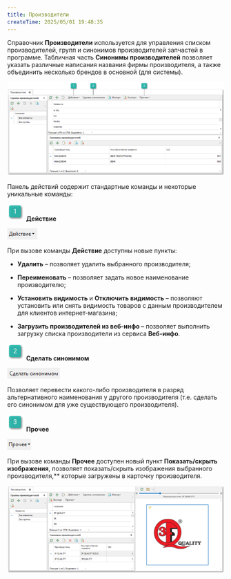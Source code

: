 ```yaml
---
title: Производители
createTime: 2025/05/01 19:48:35
---
```

Справочник **Производители** используется для управления списком производителей, групп и синонимов производителей запчастей в программе. Табличная часть **Синонимы производителей** позволяет указать различные написания названия фирмы производителя, а также объединить несколько брендов в основной (для системы).

![](../../assets/specification/Aspose.Words.83ab1c44-6b28-430a-a5f2-4d9e6ba1abd4.940.png)

Панель действий содержит стандартные команды и некоторые уникальные команды:

![](../../assets/specification/Aspose.Words.83ab1c44-6b28-430a-a5f2-4d9e6ba1abd4.004.png) **Действие**

![](../../assets/specification/Aspose.Words.83ab1c44-6b28-430a-a5f2-4d9e6ba1abd4.941.png)

При вызове команды **Действие** доступны новые пункты:

- **Удалить** – позволяет удалить выбранного производителя;

- **Переименовать** – позволяет задать новое наименование производителю;

- **Установить видимость** и **Отключить видимость** – позволяют установить или снять видимость товаров с данным производителем для клиентов интернет-магазина;

- **Загрузить производителей из веб-инфо –** позволяет выполнить загрузку списка производители из сервиса **Веб-инфо**.

![](../../assets/specification/Aspose.Words.83ab1c44-6b28-430a-a5f2-4d9e6ba1abd4.006.png) **Сделать синонимом**

![](../../assets/specification/Aspose.Words.83ab1c44-6b28-430a-a5f2-4d9e6ba1abd4.942.png)

Позволяет перевести какого-либо производителя в разряд альтернативного наименования у другого производителя (т.е. сделать его синонимом для уже существующего производителя).

![](../../assets/specification/Aspose.Words.83ab1c44-6b28-430a-a5f2-4d9e6ba1abd4.008.png) **Прочее**

![](../../assets/specification/Aspose.Words.83ab1c44-6b28-430a-a5f2-4d9e6ba1abd4.943.png)

При вызове команды **Прочее** доступен новый пункт **Показать/скрыть изображения**, позволяет показать/скрыть изображения выбранного производителя,** которые загружены в карточку производителя.

![](../../assets/specification/Aspose.Words.83ab1c44-6b28-430a-a5f2-4d9e6ba1abd4.944.png)